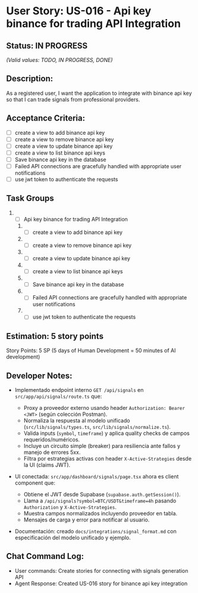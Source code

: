 # User Story: US-016 - Api key binance for trading API Integration

## Status: IN PROGRESS  
*(Valid values: TODO, IN PROGRESS, DONE)*

## Description:

As a registered user, I want the application to integrate with binance api key so that I can trade signals from professional providers.

## Acceptance Criteria:

- [ ] create a view to add binance api key
- [ ] create a view to remove binance api key
- [ ] create a view to update binance api key
- [ ] create a view to list binance api keys
- [ ] Save binance api key in the database
- [ ] Failed API connections are gracefully handled with appropriate user notifications
- [ ] use jwt token to authenticate the requests

## Task Groups

1. - [ ] Api key binance for trading API Integration
   1. - [ ] create a view to add binance api key
   2. - [ ] create a view to remove binance api key
   3. - [ ] create a view to update binance api key
   4. - [ ] create a view to list binance api keys
   5. - [ ] Save binance api key in the database
   6. - [ ] Failed API connections are gracefully handled with appropriate user notifications
   7. - [ ] use jwt token to authenticate the requests

## Estimation: 5 story points

Story Points: 5 SP (5 days of Human Development = 50 minutes of AI development)

## Developer Notes:

- Implementado endpoint interno `GET /api/signals` en `src/app/api/signals/route.ts` que:
  - Proxy a proveedor externo usando header `Authorization: Bearer <JWT>` (según colección Postman).
  - Normaliza la respuesta al modelo unificado (`src/lib/signals/types.ts`, `src/lib/signals/normalize.ts`).
  - Valida inputs (`symbol`, `timeframe`) y aplica quality checks de campos requeridos/numéricos.
  - Incluye un circuito simple (breaker) para resiliencia ante fallos y manejo de errores 5xx.
  - Filtra por estrategias activas con header `X-Active-Strategies` desde la UI (claims JWT).

- UI conectada: `src/app/dashboard/signals/page.tsx` ahora es client component que:
  - Obtiene el JWT desde Supabase (`supabase.auth.getSession()`).
  - Llama a `/api/signals?symbol=BTC/USDT&timeframe=4h` pasando `Authorization` y `X-Active-Strategies`.
  - Muestra campos normalizados incluyendo proveedor en tabla.
  - Mensajes de carga y error para notificar al usuario.

- Documentación: creado `docs/integrations/signal_format.md` con especificación del modelo unificado y ejemplo.

## Chat Command Log:

- User commands: Create stories for connecting with signals generation API
- Agent Response: Created US-016 story for binance api key integration